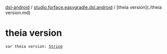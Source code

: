 [dsl-android](../index.md) / [studio.forface.easygradle.dsl.android](index.md) / [theia version](./theia version.md)

# theia version

`var theia version: `[`String`](https://kotlinlang.org/api/latest/jvm/stdlib/kotlin/-string/index.html)